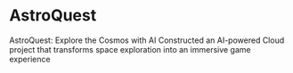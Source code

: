 # AstroQuest
AstroQuest: Explore the Cosmos with AI 
Constructed an AI-powered Cloud project that transforms space exploration into an immersive game experience
